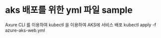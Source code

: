 # aks 배포를 위한 yml 파일 sample

Axure CLI 를 이용하여 kubectl 을 이용하여 AKS에 서비스 배포
kubectl apply -f azure-aks-web.yml

